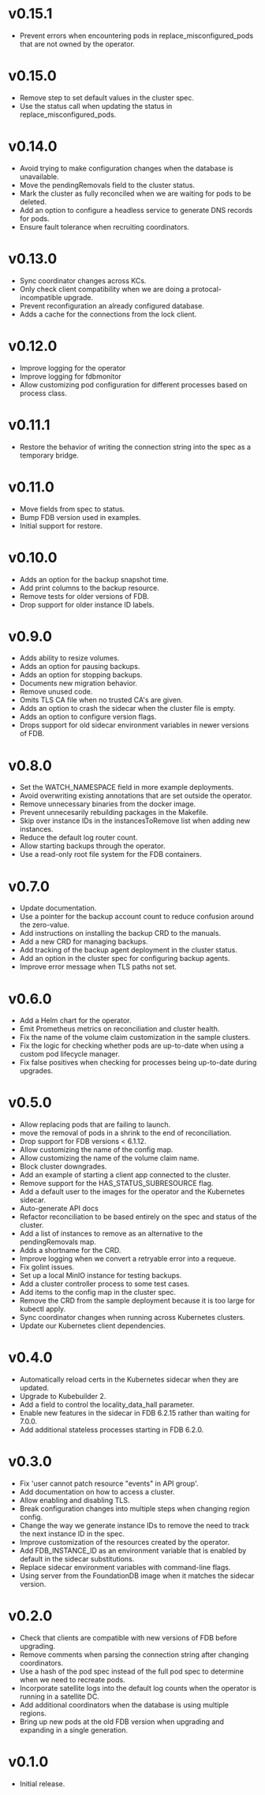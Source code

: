 # v0.15.1

*	Prevent errors when encountering pods in replace_misconfigured_pods that are
	not owned by the operator.

# v0.15.0

*	Remove step to set default values in the cluster spec.
*	Use the status call when updating the status in replace_misconfigured_pods.

# v0.14.0

*	Avoid trying to make configuration changes when the database is unavailable.
*	Move the pendingRemovals field to the cluster status.
*	Mark the cluster as fully reconciled when we are waiting for pods to be
	deleted.
*	Add an option to configure a headless service to generate DNS records for
	pods.
*	Ensure fault tolerance when recruiting coordinators.

# v0.13.0

*	Sync coordinator changes across KCs.
*	Only check client compatibility when we are doing a protocal-incompatible upgrade.
*	Prevent reconfiguration an already configured database.
*	Adds a cache for the connections from the lock client.

# v0.12.0

*	Improve logging for the operator
*	Improve logging for fdbmonitor
*	Allow customizing pod configuration for different processes based on process class.

# v0.11.1

*	Restore the behavior of writing the connection string into the spec as a temporary bridge.

# v0.11.0

*	Move fields from spec to status.
*	Bump FDB version used in examples.
*	Initial support for restore.

# v0.10.0

*	Adds an option for the backup snapshot time.
*	Add print columns to the backup resource.
*	Remove tests for older versions of FDB.
*	Drop support for older instance ID labels.

# v0.9.0

*	Adds ability to resize volumes.
*	Adds an option for pausing backups.
*	Adds an option for stopping backups.
*	Documents new migration behavior.
*	Remove unused code.
*	Omits TLS CA file when no trusted CA's are given.
*	Adds an option to crash the sidecar when the cluster file is empty.
*	Adds an option to configure version flags.
*	Drops support for old sidecar environment variables in newer versions of FDB.

# v0.8.0

*	Set the WATCH_NAMESPACE field in more example deployments.
*	Avoid overwriting existing annotations that are set outside the operator.
*	Remove unnecessary binaries from the docker image.
*	Prevent unnecesarily rebuilding packages in the Makefile.
*	Skip over instance IDs in the instancesToRemove list when adding new instances.
*	Reduce the default log router count.
*	Allow starting backups through the operator.
*	Use a read-only root file system for the FDB containers.

# v0.7.0

*   Update documentation.
*   Use a pointer for the backup account count to reduce confusion around the zero-value.
*   Add instructions on installing the backup CRD to the manuals.
*   Add a new CRD for managing backups.
*   Add tracking of the backup agent deployment in the cluster status.
*   Add an option in the cluster spec for configuring backup agents.
*   Improve error message when TLS paths not set.

# v0.6.0

*	Add a Helm chart for the operator.
*	Emit Prometheus metrics on reconciliation and cluster health.
*	Fix the name of the volume claim customization in the sample clusters.
*	Fix the logic for checking whether pods are up-to-date when using a custom
	pod lifecycle manager.
*	Fix false positives when checking for processes being up-to-date during
	upgrades.

# v0.5.0

*	Allow replacing pods that are failing to launch.
*	move the removal of pods in a shrink to the end of reconciliation.
*	Drop support for FDB versions < 6.1.12.
*	Allow customizing the name of the config map.
*	Allow customizing the name of the volume claim name.
*	Block cluster downgrades.
*	Add an example of starting a client app connected to the cluster.
*	Remove support for the HAS_STATUS_SUBRESOURCE flag.
*	Add a default user to the images for the operator and the Kubernetes sidecar.
*	Auto-generate API docs
*	Refactor reconciliation to be based entirely on the spec and status of the cluster.
*	Add a list of instances to remove as an alternative to the pendingRemovals map.
*	Adds a shortname for the CRD.
*	Improve logging when we convert a retryable error into a requeue.
*	Fix golint issues.
*	Set up a local MinIO instance for testing backups.
*	Add a cluster controller process to some test cases.
*	Add items to the config map in the cluster spec.
*	Remove the CRD from the sample deployment because it is too large for kubectl apply.
*	Sync coordinator changes when running across Kubernetes clusters.
*	Update our Kubernetes client dependencies.

# v0.4.0

*	Automatically reload certs in the Kubernetes sidecar when they are updated.
*	Upgrade to Kubebuilder 2.
*	Add a field to control the locality_data_hall parameter.
*	Enable new features in the sidecar in FDB 6.2.15 rather than waiting for
	7.0.0.
*	Add additional stateless processes starting in FDB 6.2.0.

# v0.3.0

*	Fix 'user cannot patch resource "events" in API group'.
*	Add documentation on how to access a cluster.
*	Allow enabling and disabling TLS.
*	Break configuration changes into multiple steps when changing region config.
*	Change the way we generate instance IDs to remove the need to track the next 
	instance ID in the spec.
*	Improve customization of the resources created by the operator.
*	Add FDB_INSTANCE_ID as an environment variable that is enabled by default in 
	the sidecar substitutions.
*	Replace sidecar environment variables with command-line flags.
*	Using server from the FoundationDB image when it matches the sidecar version.


# v0.2.0

*	Check that clients are compatible with new versions of FDB before upgrading.
*	Remove comments when parsing the connection string after changing
	coordinators.
*	Use a hash of the pod spec instead of the full pod spec to determine when we
	need to recreate pods.
*	Incorporate satellite logs into the default log counts when the operator is
	running in a satellite DC.
*	Add additional coordinators when the database is using multiple regions.
*	Bring up new pods at the old FDB version when upgrading and expanding in a
	single generation.

# v0.1.0

*	Initial release.